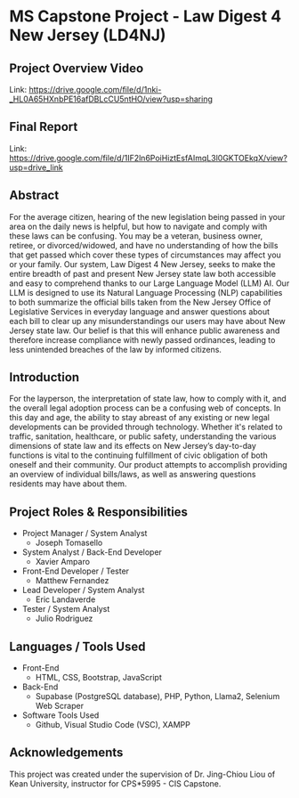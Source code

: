 # MS Capstone Project - Law Digest 4 New Jersey (LD4NJ)

## Project Overview Video
Link: https://drive.google.com/file/d/1nki-_HL0A65HXnbPE16afDBLcCU5ntHO/view?usp=sharing

## Final Report
Link: https://drive.google.com/file/d/1IF2ln6PoiHiztEsfAImqL3l0GKTOEkqX/view?usp=drive_link

## Abstract
For the average citizen, hearing of the new legislation being passed in your area on the daily news is helpful, but how to navigate and comply with these laws can be confusing. You may be a veteran, business owner, retiree, or divorced/widowed, and have no understanding of how the bills that get passed which cover these types of circumstances may affect you or your family. Our system, Law Digest 4 New Jersey, seeks to make the entire breadth of past and present New Jersey state law both accessible and easy to comprehend thanks to our Large Language Model (LLM) AI. Our LLM is designed to use its Natural Language Processing (NLP) capabilities to both summarize the official bills taken from the New Jersey Office of Legislative Services in everyday language and answer questions about each bill to clear up any misunderstandings our users may have about New Jersey state law. Our belief is that this will enhance public awareness and therefore increase compliance with newly passed ordinances, leading to less unintended breaches of the law by informed citizens.

## Introduction
For the layperson, the interpretation of state law, how to comply with it, and the overall legal adoption process can be a confusing web of concepts. In this day and age, the ability to stay abreast of any existing or new legal developments can be provided through technology. Whether it's related to traffic, sanitation, healthcare, or public safety, understanding the various dimensions of state law and its effects on New Jersey’s day-to-day functions is vital to the continuing fulfillment of civic obligation of both oneself and their community. Our product attempts to accomplish providing an overview of individual bills/laws, as well as answering questions residents may have about them.

## Project Roles & Responsibilities
- Project Manager / System Analyst
  - Joseph Tomasello
- System Analyst / Back-End Developer
  - Xavier Amparo
- Front-End Developer / Tester
  - Matthew Fernandez
- Lead Developer / System Analyst
  - Eric Landaverde
- Tester / System Analyst
  - Julio Rodriguez

## Languages / Tools Used
- Front-End
  - HTML, CSS, Bootstrap, JavaScript
- Back-End
  - Supabase (PostgreSQL database), PHP, Python, Llama2, Selenium Web Scraper
- Software Tools Used
  - Github, Visual Studio Code (VSC), XAMPP

## Acknowledgements
This project was created under the supervision of Dr. Jing-Chiou Liou of Kean University, instructor for CPS*5995 - CIS Capstone.
